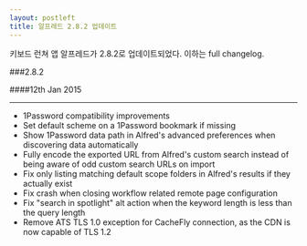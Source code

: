```yaml
---
layout: postleft
title: 알프레드 2.8.2 업데이트
---
```

키보드 런쳐 앱 알프레드가 2.8.2로 업데이트되었다. 이하는 full changelog.

###2.8.2

####12th Jan 2015
- - -
- 1Password compatibility improvements
- Set default scheme on a 1Password bookmark if missing
- Show 1Password data path in Alfred's advanced preferences when discovering data automatically
- Fully encode the exported URL from Alfred's custom search instead of being aware of odd custom search URLs on import
- Fix only listing matching default scope folders in Alfred's results if they actually exist
- Fix crash when closing workflow related remote page configuration
- Fix "search in spotlight" alt action when the keyword length is less than the query length
- Remove ATS TLS 1.0 exception for CacheFly connection, as the CDN is now capable of TLS 1.2